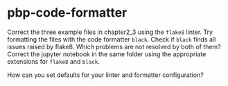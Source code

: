 # pbp-code-formatter
Correct the three example files in chapter2_3 using the `flake8` linter. Try formatting the files with the code formatter `black`. Check if `black` finds all issues raised by flake8. Which problems are not resolved by both of them?
Correct the jupyter notebook in the same folder using the appropriate extensions for `flake8` and `black`.

How can you set defaults for your linter and formatter configuration?
